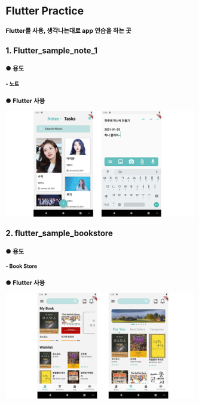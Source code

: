# Flutter Practice

### Flutter를 사용, 생각나는대로 app 연습을 하는 곳



## 1. Flutter_sample_note_1

### 	● 용도

#### 			- 노트

### 	● Flutter 사용

![flutter_sample_note_1](.\images\flutter_sample_note_1.png)



## 2. flutter_sample_bookstore

### 	● 용도

#### 			- Book Store

### 	● Flutter 사용

![flutter_sample_bookstore](.\images\flutter_sample_bookstore.png)
